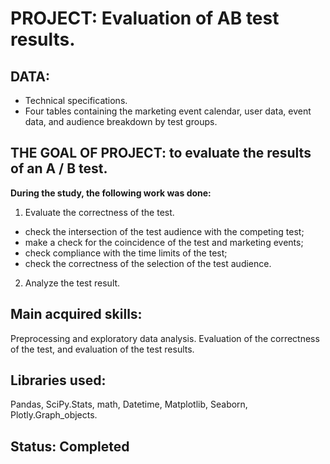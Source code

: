 # PROJECT: Evaluation of AB test results.

## DATA:
-  Technical specifications.
- Four tables containing the marketing event calendar, user data, event data, and audience breakdown by test groups.

## THE GOAL OF PROJECT: to evaluate the results of an A / B test.

**During the study, the following work was done:**

1. Evaluate the correctness of the test.
- check the intersection of the test audience with the competing test;
- make a check for the coincidence of the test and marketing events;
- check compliance with the time limits of the test;
- check the correctness of the selection of the test audience.
2. Analyze the test result.

## Main acquired skills:
Preprocessing and exploratory data analysis. Evaluation of the correctness of the test, and evaluation of the test results.

## Libraries used:
Pandas, SciPy.Stats, math, Datetime, Matplotlib, Seaborn, Plotly.Graph_objects.

## Status: Completed